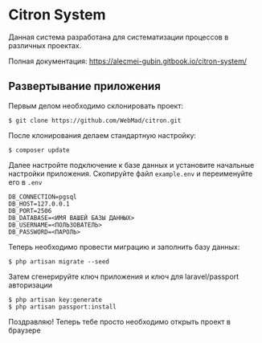 # Citron System
Данная система разработана для систематизации процессов в различных проектах.

Полная документация: https://alecmei-gubin.gitbook.io/citron-system/
## Развертывание приложения
Первым делом необходимо склонировать проект: 

```
$ git clone https://github.com/WebMad/citron.git
```

После клонирования делаем стандартную настройку:

```
$ composer update
```

Далее настройте подключение к базе данных и установите начальные настройки приложения. Cкопируйте файл `example.env` и переименуйте его в `.env`

```
DB_CONNECTION=pgsql
DB_HOST=127.0.0.1
DB_PORT=2506
DB_DATABASE=<ИМЯ ВАШЕЙ БАЗЫ ДАННЫХ>
DB_USERNAME=<ПОЛЬЗОВАТЕЛЬ>
DB_PASSWORD=<ПАРОЛЬ>
```

Теперь необходимо провести миграцию и заполнить базу данных:

```
$ php artisan migrate --seed
```


Затем сгенерируйте ключ приложения и ключ для laravel/passport авторизации

```
$ php artisan key:generate
$ php artisan passport:install
```

Поздравляю! Теперь тебе просто необходимо открыть проект в браузере
